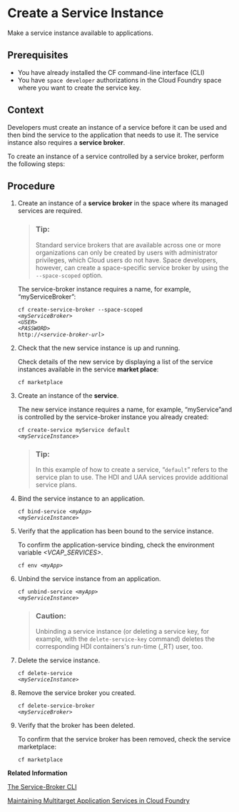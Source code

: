 <!-- loio355f3b1ded1c462d932835691fe26633 -->

# Create a Service Instance

Make a service instance available to applications.



<a name="loio355f3b1ded1c462d932835691fe26633__prereq_q5r_3wv_gnb"/>

## Prerequisites

-   You have already installed the CF command-line interface \(CLI\)
-   You have `space developer` authorizations in the Cloud Foundry space where you want to create the service key.



## Context

Developers must create an instance of a service before it can be used and then bind the service to the application that needs to use it. The service instance also requires a **service broker**.

To create an instance of a service controlled by a service broker, perform the following steps:



## Procedure

1.  Create an instance of a **service broker** in the space where its managed services are required.

    > ### Tip:  
    > Standard service brokers that are available across one or more organizations can only be created by users with administrator privileges, which Cloud users do not have. Space developers, however, can create a space-specific service broker by using the `--space-scoped` option.

    The service-broker instance requires a name, for example, “myServiceBroker”:

    <code>cf create-service-broker --space-scoped <i class="varname">&lt;myServiceBroker&gt;</i> <i class="varname">&lt;USER&gt;</i> <i class="varname">&lt;PASSWORD&gt;</i> http://<i class="varname">&lt;service-broker-url&gt;</i></code>

2.  Check that the new service instance is up and running.

    Check details of the new service by displaying a list of the service instances available in the service **market place**:

    `cf marketplace`

3.  Create an instance of the **service**.

    The new service instance requires a name, for example, “myService”and is controlled by the service-broker instance you already created:

    <code>cf create-service myService default <i class="varname">&lt;myServiceInstance&gt;</i></code>

    > ### Tip:  
    > In this example of how to create a service, “`default`” refers to the service plan to use. The HDI and UAA services provide additional service plans.

4.  Bind the service instance to an application.

    <code>cf bind-service <i class="varname">&lt;myApp&gt;</i> <i class="varname">&lt;myServiceInstance&gt;</i></code>

5.  Verify that the application has been bound to the service instance.

    To confirm the application-service binding, check the environment variable *<VCAP\_SERVICES\>*.

    <code>cf env <i class="varname">&lt;myApp&gt;</i></code> 

6.  Unbind the service instance from an application.

    <code>cf unbind-service <i class="varname">&lt;myApp&gt;</i> <i class="varname">&lt;myServiceInstance&gt;</i></code>

    > ### Caution:  
    > Unbinding a service instance \(or deleting a service key, for example, with the `delete-service-key` command\) deletes the corresponding HDI containers's run-time \(\_RT\) user, too.

7.  Delete the service instance.

    <code>cf delete-service <i class="varname">&lt;myServiceInstance&gt;</i></code>

8.  Remove the service broker you created.

    <code>cf delete-service-broker <i class="varname">&lt;myServiceBroker&gt;</i></code>

9.  Verify that the broker has been deleted.

    To confirm that the service broker has been removed, check the service marketplace:

    `cf marketplace`


**Related Information**  


[The Service-Broker CLI](the-service-broker-cli-c1fb23c.md "Maintain and manage Cloud Foundry services and service brokers, for example: list, create, delete, bind, and update.")

[Maintaining Multitarget Application Services in Cloud Foundry](maintaining-multitarget-application-services-in-cloud-foundry-33e3c59.md "In Cloud Foundry, applications can make use of services managed by a service broker.")

